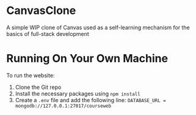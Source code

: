 # CanvasClone
A simple WIP clone of Canvas used as a self-learning mechanism for the basics of full-stack development

# Running On Your Own Machine
To run the website:
1. Clone the Git repo
2. Install the necessary packages using `npm install`
3. Create a `.env` file and add the following line: `DATABASE_URL = mongodb://127.0.0.1:27017/courseweb`
